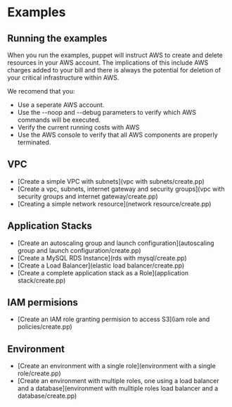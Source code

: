 # Examples

## Running the examples

When you run the examples, puppet will instruct AWS to create and delete resources in your AWS account. The implications of this include AWS charges added to your bill and there is always the potential for deletion of your critical infrastructure within AWS.

We recomend that you:

 * Use a seperate AWS account.
 * Use the --noop and --debug parameters to verify which AWS commands will be executed.
 * Verify the current running costs with AWS
 * Use the AWS console to verify that all AWS components are properly terminated.


## VPC

* [Create a simple VPC with subnets](vpc with subnets/create.pp)
* [Create a vpc, subnets, internet gateway and security groups](vpc with security groups and internet gateway/create.pp)
* [Creating a simple network resource](network resource/create.pp)

## Application Stacks

* [Create an autoscaling group and launch configuration](autoscaling group and launch configuration/create.pp)
* [Create a MySQL RDS Instance](rds with mysql/create.pp)
* [Create a Load Balancer](elastic load balancer/create.pp)
* [Create a complete application stack as a Role](application stack/create.pp)

## IAM permisions

* [Create an IAM role granting permision to access S3](iam role and policies/create.pp)

## Environment

* [Create an environment with a single role](environment with a single role/create.pp)
* [Create an environment with multiple roles, one using a load balancer and a database](environment with mulltiple roles load balancer and a database/create.pp)

